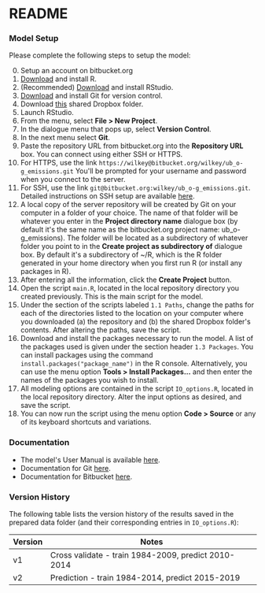 # README #

### Model Setup ###

Please complete the following steps to setup the model:

0. Setup an account on bitbucket.org
1. [Download](http://www.r-project.org/) and install R.
2. (Recommended) [Download](http://www.rstudio.com/products/rstudio/download/) and install RStudio.
3. [Download](http://git-scm.com/downloads) and install Git for version control.
4. Download [this](https://www.dropbox.com/sh/sfc47tx1c2d9nzw/AADDnBzPnw4S5ywAVfVZ6L1Ya?dl=0) shared Dropbox folder.
5. Launch RStudio.
6. From the menu, select **File > New Project**.
7. In the dialogue menu that pops up, select **Version Control**.
8. In the next menu select **Git**.
9. Paste the repository URL from bitbucket.org into the **Repository URL** box. You can connect using either SSH or HTTPS.
10. For HTTPS, use the link `https://wilkey@bitbucket.org/wilkey/ub_o-g_emissions.git` You'll be prompted for your username and password when you connect to the server.
11. For SSH, use the link `git@bitbucket.org:wilkey/ub_o-g_emissions.git`. Detailed instructions on SSH setup are available [here](https://confluence.atlassian.com/display/BITBUCKET/Set+up+SSH+for+Git).
12. A local copy of the server repository will be created by Git on your computer in a folder of your choice. The name of that folder will be whatever you enter in the **Project directory name** dialogue box (by default it's the same name as the bitbucket.org project name: ub_o-g_emissions). The folder will be located as a subdirectory of whatever folder you point to in the **Create project as subdirectory of** dialogue box. By default it's a subdirectory of ~/R, which is the R folder generated in your home directory when you first run R (or install any packages in R).
13. After entering all the information, click the **Create Project** button.
14. Open the script `main.R`, located in the local repository directory you created previously. This is the main script for the model.
15. Under the section of the scripts labeled `1.1 Paths`, change the paths for each of the directories listed to the location on your computer where you downloaded (a) the repository and (b) the shared Dropbox folder's contents. After altering the paths, save the script.
16. Download and install the packages necessary to run the model. A list of the packages used is given under the section header `1.3 Packages`. You can install packages using the command `install.packages("package_name")` in the R console. Alternatively, you can use the menu option **Tools > Install Packages...** and then enter the names of the packages you wish to install.
17. All modeling options are contained in the script `IO_options.R`, located in the local repository directory. Alter the input options as desired, and save the script.
18. You can now run the script using the menu option **Code > Source** or any of its keyboard shortcuts and variations.

### Documentation ###

* The model's User Manual is available [here](https://www.dropbox.com/s/mrl31iyp58wlyzm/User%20Manual%20for%20Uinta%20Basin%20Oil%20and%20Gas%20Emissions%20Model.pdf?dl=0).
* Documentation for Git [here](http://git-scm.com/doc).
* Documentation for Bitbucket [here](https://confluence.atlassian.com/x/bgozDQ).

### Version History ###

The following table lists the version history of the results saved in the prepared data folder (and their corresponding entries in `IO_options.R`):

| Version | Notes                                               |
|---------|-----------------------------------------------------|
| v1      | Cross validate - train 1984-2009, predict 2010-2014 |
| v2      | Prediction - train 1984-2014, predict 2015-2019     |